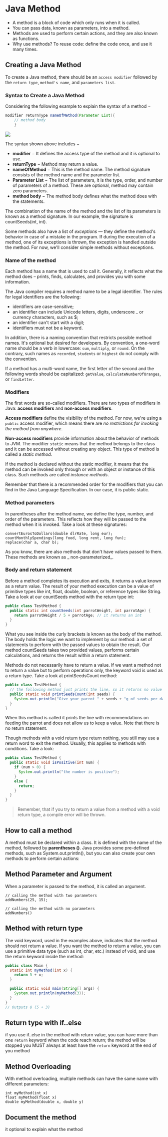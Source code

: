 # Java Method

- A method is a block of code which only runs when it is called.
- You can pass data, known as parameters, into a method.
- Methods are used to perform certain actions, and they are also known as functions.
- Why use methods? To reuse code: define the code once, and use it many times.

## Creating a Java Method

To create a Java method, there should be an `access modifier` followed by the `return type`, `method's name`, and
`parameters list`.

### Syntax to Create a Java Method

Considering the following example to explain the syntax of a method −

```java
modifier returnType nameOfMethod(Parameter List){
    // method body
    }
```

![](./pictures/download.webp)

The syntax shown above includes −

- **modifier** − It defines the access type of the method and it is optional to use.
- **returnType** − Method may return a value.
- **nameOfMethod** − This is the method name. The method signature consists of the method name and the parameter list.
- **Parameter List** − The list of parameters, it is the type, order, and number of parameters of a method. These are
  optional, method may contain zero parameters.
- **method body** − The method body defines what the method does with the statements.

The combination of the name of the method and the list of its parameters is known as a method signature. In our example,
the signature is countSeeds(int, int).

Some methods also have a list of _exceptions_ — they define the method's behavior in case of a mistake in the program.
If during the execution of a method, one of its exceptions is thrown, the exception is handled outside the method. For
now, we'll consider simple methods without exceptions.

### Name of the method

Each method has a name that is used to call it. Generally, it reflects what the method does – prints, finds, calculates,
and provides you with some information.

The Java compiler requires a method name to be a legal identifier. The rules for legal identifiers are the following:

- identifiers are case-sensitive;
- an identifier can include Unicode letters, digits, underscore _ or currency characters, such as $;
- an identifier can't start with a digit;
- identifiers must not be a keyword.

In addition, there is a naming convention that restricts possible method names. It's optional but desired for
developers. By convention, a one-word name should be a verb in lowercase: `sum`, `multiply`, or `round`. On the
contrary, such names as `recorded`, `students` or `highest` do not comply with the convention.

If a method has a multi-word name, the first letter of the second and the following words should be
capitalized: `getValue`, `calculateNumberOfOranges`, or `findLetter`.

### Modifiers

The first words are so-called modifiers. There are two types of modifiers in Java: **access modifiers** and **non-access
modifiers**.

**Access modifiers** define the visibility of the method. For now, we're using a `public` access modifier, which means
there are _no restrictions for invoking the method from anywhere_.

**Non-access modifiers** provide information about the behavior of methods to JVM. The modifier `static` means that the
method belongs to the class and it can be accessed without creating any object. This type of method is called a
_static method_.

If the method is declared without the static modifier, it means that the method can be invoked only through or with an
object or instance of this class. Such methods are called _instance methods_.

Remember that there is a recommended order for the modifiers that you can find in the Java Language Specification. In
our case, it is public static.

### Method parameters

In parentheses after the method name, we define the type, number, and order of the parameters. This reflects how they
will be passed to the method when it is invoked. Take a look at these signatures:

```text
convertEurosToDollars(double dlrRate, long eur);
countMonthlySpendings(long food, long rent, long fun);
replace(char a, char b);
```

As you know, there are also methods that don't have values passed to them. These methods are known as _
non-parameterized_.

### Body and return statement

Before a method completes its execution and exits, it returns a value known as a return value. The result of your method
execution can be a value of primitive types like int, float, double, boolean, or reference types like String. Take a
look at our countSeeds method with the return type int:

```java
public class TestMethod {
  public static int countSeeds(int parrotWeight, int parrotAge) {
    return parrotWeight / 5 + parrotAge; // it returns an int
  }
}
```

What you see inside the curly brackets is known as the body of the method. The body holds the logic we want to implement
by our method: a set of statements to perform with the passed values to obtain the result. Our method countSeeds takes
two provided values, performs certain calculations, and returns the result within a return statement.

Methods do not necessarily have to return a value. If we want a method not to return a value but to perform operations
only, the keyword void is used as a return type. Take a look at printSeedsCount method:

```java
public class TestMethod {
  // the following method just prints the line, so it returns no value
  public static void printSeedsCount(int seeds) {
    System.out.println("Give your parrot " + seeds + "g of seeds per day");
  }
}
```

When this method is called it prints the line with recommendations on feeding the parrot and does not allow us to keep a
value. Note that there is no return statement.

Though methods with a void return type return nothing, you still may use a return word to exit the method. Usually, this
applies to methods with conditions. Take a look:

```java
public class TestMethod {
  public static void isPositive(int num) {
    if (num > 0) {
      System.out.println("the number is positive");
    }
    else {
      return;
    }
  }
}
```

> Remember, that if you try to return a value from a method with a void return type, a compile error will be thrown.

## How to call a method

A method must be declared within a class.
It is defined with the name of the method, followed by **parentheses ()**.
Java provides some pre-defined methods, such as System.out.println(),
but you can also create your own methods to perform certain actions:

## Method Parameter and Argument

When a parameter is passed to the method, it is called an argument.

```text
// calling the method with two parameters
addNumbers(25, 15);

// calling the method with no parameters
addNumbers()
```

## Method with return type

The void keyword, used in the examples above, indicates that the method should not return a value.
If you want the method to return a value, you can use a primitive data type (such as int, char, etc.) instead of void,
and use the return keyword inside the method:

```java
public class Main {
  static int myMethod(int x) {
    return 5 + x;
  }

  public static void main(String[] args) {
    System.out.println(myMethod(3));
  }
}
// Outputs 8 (5 + 3)
```

## Return type with if..else

if you use if..else in the method with return value, you can have more than one `return` keyword
when the code reach return; the method will be stopped
you MUST always at least have the `return` keyword at the end of you method

## Method Overloading

With method overloading, multiple methods can have the same name with different parameters:

```text
int myMethod(int x)
float myMethod(float x)
double myMethod(double x, double y)
```

## Document the method
it optional to explain what the method 
